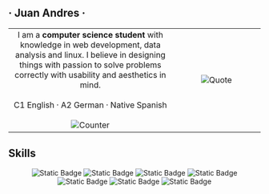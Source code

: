 ## · Juan Andres ·

<table align="center">
  <tr>
    <td align="center" width="65%">
      I am a <b>computer science student</b> with knowledge in web development, data analysis and linux. I believe in designing things with passion to solve problems correctly with usability and aesthetics in mind. 
      <br /><br />
      C1 English · A2 German · Native Spanish
      <br /><br />
      <img alt="Counter" src="https://profile-counter.glitch.me/JuanBaut/count.svg" />
    </td>
    <td align="center" width="35%">
      <img alt="Quote" src="https://quotes-github-readme.vercel.app/api?type=vertical" />
    </td>
  </tr>
</table>

## Skills

<div align="center">
<img alt="Static Badge" src="https://img.shields.io/badge/bash-000000?style=for-the-badge">
<img alt="Static Badge" src="https://img.shields.io/badge/react-fff?style=for-the-badge">
<img alt="Static Badge" src="https://img.shields.io/badge/node.js-000?style=for-the-badge">

<img alt="Static Badge" src="https://img.shields.io/badge/typescript-fff?style=for-the-badge">
<img alt="Static Badge" src="https://img.shields.io/badge/sql-000?style=for-the-badge">
<img alt="Static Badge" src="https://img.shields.io/badge/tailwind-fff?style=for-the-badge">
<img alt="Static Badge" src="https://img.shields.io/badge/python-000?style=for-the-badge">


</div>
